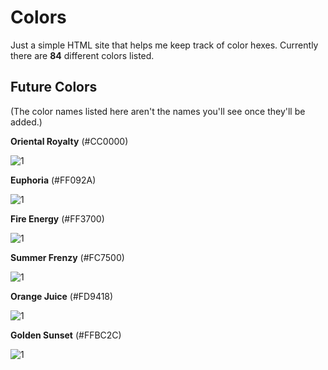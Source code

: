 # Colors

Just a simple HTML site that helps me keep track of color hexes. Currently there are **84** different colors listed.


## Future Colors

(The color names listed here aren't the names you'll see once they'll be added.)

**Oriental Royalty** (#CC0000)

![1](https://dummyimage.com/100x100/cc0000/cc0000) 


**Euphoria** (#FF092A)

![1](https://dummyimage.com/100x100/ff092a/ff092a)


**Fire Energy** (#FF3700)

![1](https://dummyimage.com/100x100/ff3700/ff3700)


**Summer Frenzy** (#FC7500)

![1](https://dummyimage.com/100x100/fc7500/fc7500)


**Orange Juice** (#FD9418)

![1](https://dummyimage.com/100x100/fd9418/fd9418)


**Golden Sunset** (#FFBC2C)

![1](https://dummyimage.com/100x100/ffbc2c/ffbc2c)




